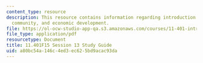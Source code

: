 ```yaml
---
content_type: resource
description: This resource contains information regarding introduction to housing,
  community, and economic development.
file: https://ol-ocw-studio-app-qa.s3.amazonaws.com/courses/11-401-introduction-to-housing-community-and-economic-development-fall-2015/a80bc54a146c4ed3ec625bd9acac93da_MIT11_401F15_Session13.pdf
file_type: application/pdf
resourcetype: Document
title: 11.401F15 Session 13 Study Guide
uid: a80bc54a-146c-4ed3-ec62-5bd9acac93da
---
```


